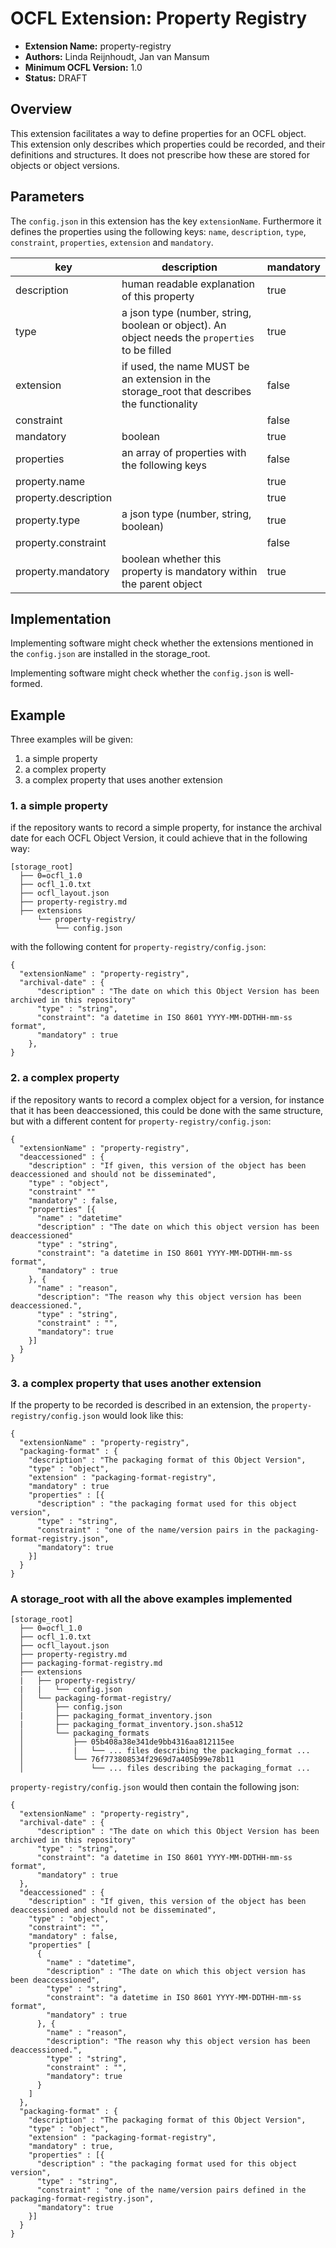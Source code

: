 # OCFL Extension: Property Registry

- **Extension Name:** property-registry
- **Authors:** Linda Reijnhoudt, Jan van Mansum
- **Minimum OCFL Version:** 1.0
- **Status:** DRAFT

## Overview
This extension facilitates a way to define properties for an OCFL object.
This extension only describes which properties could be recorded, and their definitions and structures. It does not prescribe how these are stored for objects or object versions. 

## Parameters
The `config.json` in this extension has the key `extensionName`. Furthermore it defines the properties using the following keys: `name`, 
`description`, `type`, `constraint`, `properties`, `extension` and `mandatory`. 


|key|description|mandatory|
|---|---|---|
|description|human readable explanation of this property|true|
|type| a json type (number, string, boolean or object). An object needs the `properties` to be filled|true|
|extension| if used, the name MUST be an extension in the storage_root that describes the functionality|false|
|constraint||false|
|mandatory| boolean|true|
|properties| an array of properties with the following keys|false|
|property.name||true|
|property.description||true|
|property.type| a json type (number, string, boolean)|true|
|property.constraint||false|
|property.mandatory|boolean whether this property is mandatory within the parent object|true|

## Implementation
Implementing software might check whether the extensions mentioned in the `config.json` are installed in the storage_root.

Implementing software might check whether the `config.json` is well-formed.


## Example
Three examples will be given:

1. a simple property
2. a complex property
3. a complex property that uses another extension

### 1. a simple property
if the repository wants to record a simple property, for instance the archival date for each OCFL Object Version, it could achieve that in the following way:

```
[storage_root]
  ├── 0=ocfl_1.0
  ├── ocfl_1.0.txt
  ├── ocfl_layout.json
  ├── property-registry.md
  ├── extensions
      └── property-registry/
          └── config.json    
```
with the following content for `property-registry/config.json`:

```
{
  "extensionName" : "property-registry",
  "archival-date" : {
      "description" : "The date on which this Object Version has been archived in this repository"
      "type" : "string", 
      "constraint": "a datetime in ISO 8601 YYYY-MM-DDTHH-mm-ss format",
      "mandatory" : true
    },
}
```


### 2. a complex property
if the repository wants to record a complex object for a version, for instance that it has been deaccessioned, this could be done with the same structure, but with a different content for `property-registry/config.json`:

```
{
  "extensionName" : "property-registry",
  "deaccessioned" : {
    "description" : "If given, this version of the object has been deaccessioned and should not be disseminated",
    "type" : "object",
    "constraint" ""
    "mandatory" : false,
    "properties" [{
      "name" : "datetime"
      "description" : "The date on which this object version has been deaccessioned"
      "type" : "string", 
      "constraint": "a datetime in ISO 8601 YYYY-MM-DDTHH-mm-ss format",
      "mandatory" : true
    }, {
      "name" : "reason",
      "description": "The reason why this object version has been deaccessioned.",
      "type" : "string",
      "constraint" : "",
      "mandatory": true
    }]
  }
}
```

### 3. a complex property that uses another extension
If the property to be recorded is described in an extension, the `property-registry/config.json` would look like this:

```
{
  "extensionName" : "property-registry",
  "packaging-format" : {
    "description" : "The packaging format of this Object Version",
    "type" : "object",
    "extension" : "packaging-format-registry",
    "mandatory" : true
    "properties" : [{
      "description" : "the packaging format used for this object version",
      "type" : "string",
      "constraint" : "one of the name/version pairs in the packaging-format-registry.json",
      "mandatory": true
    }]
  }
}
```

### A storage_root with all the above examples implemented

```
[storage_root]
  ├── 0=ocfl_1.0
  ├── ocfl_1.0.txt
  ├── ocfl_layout.json
  ├── property-registry.md
  ├── packaging-format-registry.md
  ├── extensions
  |   ├── property-registry/
  |   |   └── config.json  
  │   └── packaging-format-registry/
  │       ├── config.json
  |       ├── packaging_format_inventory.json
  |       ├── packaging_format_inventory.json.sha512
  │       └── packaging_formats
  │           ├── 05b408a38e341de9bb4316aa812115ee
  │           |   └── ... files describing the packaging_format ...
  │           └── 76f773808534f2969d7a405b99e78b11
  │               └── ... files describing the packaging_format ...  
```

`property-registry/config.json` would then contain the following json:

```
{
  "extensionName" : "property-registry",
  "archival-date" : {
      "description" : "The date on which this Object Version has been archived in this repository"
      "type" : "string", 
      "constraint": "a datetime in ISO 8601 YYYY-MM-DDTHH-mm-ss format",
      "mandatory" : true
  },
  "deaccessioned" : {
    "description" : "If given, this version of the object has been deaccessioned and should not be disseminated",
    "type" : "object",
    "constraint": "",
    "mandatory" : false,
    "properties" [
      {
        "name" : "datetime",
        "description" : "The date on which this object version has been deaccessioned",
        "type" : "string", 
        "constraint": "a datetime in ISO 8601 YYYY-MM-DDTHH-mm-ss format",
        "mandatory" : true
      }, {
        "name" : "reason",
        "description": "The reason why this object version has been deaccessioned.",
        "type" : "string",
        "constraint" : "",
        "mandatory": true
      }
    ]
  },
  "packaging-format" : {
    "description" : "The packaging format of this Object Version",
    "type" : "object",
    "extension" : "packaging-format-registry",
    "mandatory" : true,
    "properties" : [{
      "description" : "the packaging format used for this object version",
      "type" : "string",
      "constraint" : "one of the name/version pairs defined in the packaging-format-registry.json",
      "mandatory": true
    }]
  }
}
```
